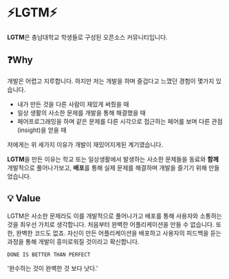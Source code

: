 # ⚡️LGTM⚡️ 

**LGTM**은 충남대학교 학생들로 구성된 오픈소스 커뮤니티입니다.


## ❓Why

개발은 어렵고 지루합니다. 하지만 저는 개발을 하며 즐겁다고 느꼈던 경험이 몇가지 있습니다.

- 내가 만든 것을 다른 사람이 재밌게 써줬을 때
- 일상 생활의 사소한 문제를 개발을 통해 해결했을 때
- 페어프로그래밍을 하며 같은 문제를 다른 시각으로 접근하는 페어를 보며 다른 관점(insight)을 얻을 때

저에게는 위 세가지 이유가 개발이 재밌어지게된 계기였습니다. 

**LGTM**을 만든 이유는 학교 또는 일상생활에서 발생하는 사소한 문제들을 동료와 **함께** 개발적으로 풀어나가보고, **배포**를 통해 실제 문제를 해결하며 개발을 즐기기 위해 만들었습니다.

## 💡 Value

LGTM은 사소한 문제라도 이를 개발적으로 풀어나가고 배포를 통해 사용자와 소통하는 것을 최우선 가치로 생각합니다. 처음부터 완벽한 어플리케이션을 만들 수 없습니다. 또한, 완벽한 코드도 없죠. 자신이 만든 어플리케이션을 배포하고 사용자의 피드백을 듣는 과정을 통해 개발이 흥미로워질 것이라고 확신합니다.


`DONE IS BETTER THAN PERFECT` 

'완수하는 것이 완벽한 것 보다 낫다.' 
